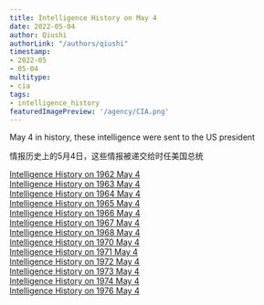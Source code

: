 ```yaml
---
title: Intelligence History on May 4
date: 2022-05-04
author: Qiushi 
authorLink: "/authors/qiushi"
timestamp: 
- 2022-05
- 05-04
multitype: 
- cia
tags: 
- intelligence_history
featuredImagePreview: '/agency/CIA.png'
---
```



May 4 in history, these intelligence were sent to the US president

情报历史上的5月4日，这些情报被递交给时任美国总统

<!--more-->







[Intelligence History on 1962 May 4](/dailybrief/1962-05-04)   
[Intelligence History on 1963 May 4](/dailybrief/1963-05-04)   
[Intelligence History on 1964 May 4](/dailybrief/1964-05-04)   
[Intelligence History on 1965 May 4](/dailybrief/1965-05-04)   
[Intelligence History on 1966 May 4](/dailybrief/1966-05-04)   
[Intelligence History on 1967 May 4](/dailybrief/1967-05-04)   
[Intelligence History on 1968 May 4](/dailybrief/1968-05-04)   
[Intelligence History on 1970 May 4](/dailybrief/1970-05-04)   
[Intelligence History on 1971 May 4](/dailybrief/1971-05-04)   
[Intelligence History on 1972 May 4](/dailybrief/1972-05-04)   
[Intelligence History on 1973 May 4](/dailybrief/1973-05-04)   
[Intelligence History on 1974 May 4](/dailybrief/1974-05-04)   
[Intelligence History on 1976 May 4](/dailybrief/1976-05-04)   
